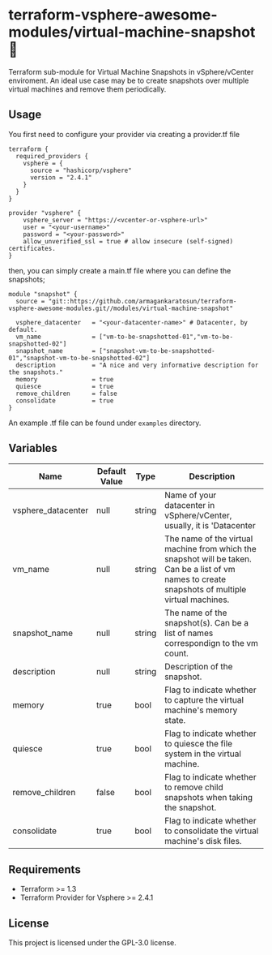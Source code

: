 # terraform-vsphere-awesome-modules/virtual-machine-snapshot 📸

Terraform sub-module for Virtual Machine Snapshots in vSphere/vCenter enviroment. An ideal use case may be to create snapshots over multiple virtual machines and remove them periodically.

## Usage

You first need to configure your provider via creating a provider.tf file

```
terraform {
  required_providers {
    vsphere = {
      source = "hashicorp/vsphere"
      version = "2.4.1"
    }
  }
}

provider "vsphere" {
    vsphere_server = "https://<vcenter-or-vsphere-url>"
    user = "<your-username>"
    password = "<your-password>"
    allow_unverified_ssl = true # allow insecure (self-signed) certificates.
}
```
then, you can simply create a main.tf file where you can define the snapshots;

```
module "snapshot" {
  source = "git::https://github.com/armagankaratosun/terraform-vsphere-awesome-modules.git//modules/virtual-machine-snapshot"

  vsphere_datacenter   = "<your-datacenter-name>" # Datacenter, by default.
  vm_name              = ["vm-to-be-snapshotted-01","vm-to-be-snapshotted-02"]
  snapshot_name        = ["snapshot-vm-to-be-snapshotted-01","snapshot-vm-to-be-snapshotted-02"]
  description          = "A nice and very informative description for the snapshots."
  memory               = true
  quiesce              = true
  remove_children      = false
  consolidate          = true
}
```
An example .tf file can be found under `examples` directory.


## Variables

| Name                        | Default Value                | Type   | Description                                    |
|-----------------------------|------------------------------|--------|------------------------------------------------|
| vsphere_datacenter          | null                         | string | Name of your datacenter in vSphere/vCenter, usually, it is 'Datacenter                                                                             |
| vm_name                     | null                         | string | The name of the virtual machine from which the snapshot will be taken. Can be a list of vm names to create snapshots of multiple virtual machines. |
| snapshot_name               | null                         | string | The name of the snapshot(s). Can be a list of names correspondign to the vm count.                                                                 |
| description                 | null                         | string | Description of the snapshot.                                                                                                                       |
| memory                      | true                         | bool   | Flag to indicate whether to capture the virtual machine's memory state.                                                                            |
| quiesce                     | true                         | bool   | Flag to indicate whether to quiesce the file system in the virtual machine.                                                                        |
| remove_children             | false                        | bool   | Flag to indicate whether to remove child snapshots when taking the snapshot.                                                                       |
| consolidate                 | true                         | bool   | Flag to indicate whether to consolidate the virtual machine's disk files.                                                                          |

## Requirements

* Terraform >= 1.3
* Terraform Provider for Vsphere >= 2.4.1


## License
This project is licensed under the GPL-3.0 license.